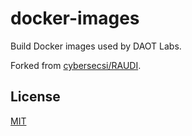 # docker-images

Build Docker images used by DAOT Labs.

Forked from [cybersecsi/RAUDI](https://github.com/cybersecsi/RAUDI).

## License

[MIT](LICERNSE)
